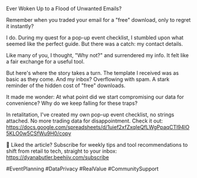 Ever Woken Up to a Flood of Unwanted Emails?

Remember when you traded your email for a "free" download, only to regret it instantly?

I do. During my quest for a pop-up event checklist, I stumbled upon what seemed like the perfect guide. But there was a catch: my contact details.

Like many of you, I thought, "Why not?" and surrendered my info. It felt like a fair exchange for a useful tool.

But here's where the story takes a turn. The template I received was as basic as they come. And my inbox? Overflowing with spam. A stark reminder of the hidden cost of "free" downloads.

It made me wonder: At what point did we start compromising our data for convenience? Why do we keep falling for these traps?

In retalitation, I've created my own pop-up event checklist, no strings attached. No more trading data for disappointment. Check it out: https://docs.google.com/spreadsheets/d/1uief2xfZxqIeQfLWgPpaqCTl94lO5KLO0w5CSfWu9H0/copy 

🔗 Liked the article? Subscribe for weekly tips and tool recommendations to shift from retail to tech, straight to your inbox: https://dyanabutler.beehiiv.com/subscribe

#EventPlanning #DataPrivacy #RealValue #CommunitySupport
